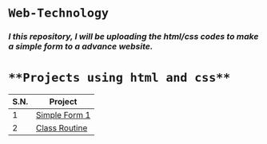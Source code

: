 # `Web-Technology`

### _I this repository, I will be uploading the html/css codes to make a simple form to a advance website._

# `**Projects using html and css**`

S.N. | Project
-----|----------
  1  | [Simple Form 1](https://github.com/Sudippdn/Web-Technology/blob/main/Form/index.html)
  2  | [Class Routine](https://github.com/Sudippdn/Web-Technology/blob/main/Routine/Routine.html)
